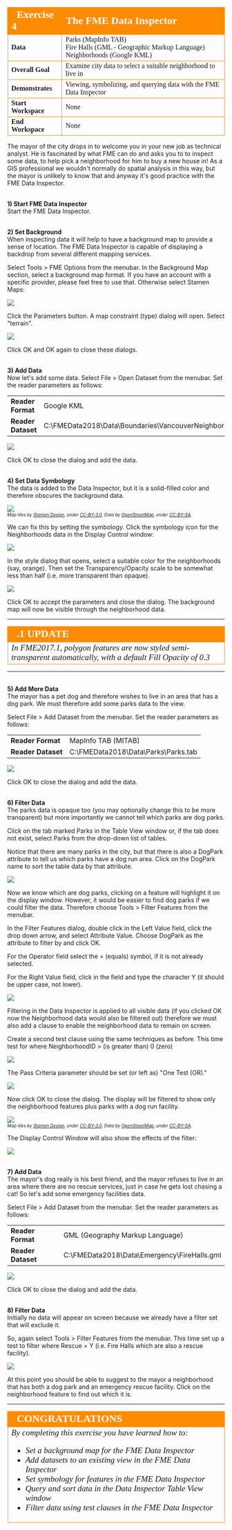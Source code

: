 <!--Exercise Section-->


<table style="border-spacing: 0px;border-collapse: collapse;font-family:serif">
<tr>
<td width=25% style="vertical-align:middle;background-color:darkorange;border: 2px solid darkorange">
<i class="fa fa-cogs fa-lg fa-pull-left fa-fw" style="color:white;padding-right: 12px;vertical-align:text-top"></i>
<span style="color:white;font-size:x-large;font-weight: bold">Exercise 4</span>
</td>
<td style="border: 2px solid darkorange;background-color:darkorange;color:white">
<span style="color:white;font-size:x-large;font-weight: bold">The FME Data Inspector</span>
</td>
</tr>

<tr>
<td style="border: 1px solid darkorange; font-weight: bold">Data</td>
<td style="border: 1px solid darkorange">Parks (MapInfo TAB)</br>Fire Halls (GML - Geographic Markup Language)</br>Neighborhoods (Google KML)</td>
</tr>

<tr>
<td style="border: 1px solid darkorange; font-weight: bold">Overall Goal</td>
<td style="border: 1px solid darkorange">Examine city data to select a suitable neighborhood to live in</td>
</tr>

<tr>
<td style="border: 1px solid darkorange; font-weight: bold">Demonstrates</td>
<td style="border: 1px solid darkorange">Viewing, symbolizing, and querying data with the FME Data Inspector</td>
</tr>

<tr>
<td style="border: 1px solid darkorange; font-weight: bold">Start Workspace</td>
<td style="border: 1px solid darkorange">None</td>
</tr>

<tr>
<td style="border: 1px solid darkorange; font-weight: bold">End Workspace</td>
<td style="border: 1px solid darkorange">None</td>
</tr>

</table>


The mayor of the city drops in to welcome you in your new job as technical analyst. He is fascinated by what FME can do and asks you to to inspect some data, to help pick a neighborhood for him to buy a new house in! As a GIS professional we wouldn't normally do spatial analysis in this way, but the mayor is unlikely to know that and anyway it's good practice with the FME Data Inspector.


<br>**1) Start FME Data Inspector**
<br>Start the FME Data Inspector.


<br>**2) Set Background**
<br>When inspecting data it will help to have a background map to provide a sense of location. The FME Data Inspector is capable of displaying a backdrop from several different mapping services.

Select Tools > FME Options from the menubar. In the Background Map section, select a background map format. If you have an account with a specific provider, please feel free to use that. Otherwise select Stamen Maps:

![](./Images/Img1.57.Ex3.BackgroundMapDialog.png)

Click the Parameters button. A map constraint (type) dialog will open. Select "terrain".

![](./Images/Img1.58.Ex3.BackgroundMapPropertiesDialog.png)

Click OK and OK again to close these dialogs.


<br>**3) Add Data**
<br>Now let's add some data. Select File > Open Dataset from the menubar. Set the reader parameters as follows:

<table style="border: 0px">

<tr>
<td style="font-weight: bold">Reader Format</td>
<td style="">Google KML</td>
</tr>

<tr>
<td style="font-weight: bold">Reader Dataset</td>
<td style="">C:\FMEData2018\Data\Boundaries\VancouverNeighborhoods.kml</td>
</tr>

</table>

![](./Images/Img1.59.Ex3.OpenKMLDatasetDialog.png)

Click OK to close the dialog and add the data.


<br>**4) Set Data Symbology**
<br>The data is added to the Data Inspector, but it is a solid-filled color and therefore obscures the background data.

![](./Images/Img1.60.Ex3.SolidPolygons.png)
<br><span style="font-style:italic;font-size:x-small">Map tiles by <a href="http://stamen.com">Stamen Design</a>, under <a href="http://creativecommons.org/licenses/by/3.0">CC-BY-3.0</a>. Data by <a href="http://openstreetmap.org">OpenStreetMap</a>, under <a href="http://creativecommons.org/licenses/by-sa/3.0">CC-BY-SA</a>.

We can fix this by setting the symbology. Click the symbology icon for the Neighborhoods data in the Display Control window:

![](./Images/Img1.61.Ex3.SetSymbologyIcon.png)

In the style dialog that opens, select a suitable color for the neighborhoods (say, orange). Then set the Transparency/Opacity scale to be somewhat less than half (i.e. more transparent than opaque).

![](./Images/Img1.62.Ex3.SetSymbologyDialog.png)

Click OK to accept the parameters and close the dialog. The background map will now be visible through the neighborhood data.

---

<!--Updated Section--> 

<table style="border-spacing: 0px">
<tr>
<td style="vertical-align:middle;background-color:darkorange;border: 2px solid darkorange">
<i class="fa fa-bolt fa-lg fa-pull-left fa-fw" style="color:white;padding-right: 12px;vertical-align:text-top"></i>
<span style="color:white;font-size:x-large;font-weight: bold;font-family:serif">.1 UPDATE</span>
</td>
</tr>

<tr>
<td style="border: 1px solid darkorange">
<span style="font-family:serif; font-style:italic; font-size:larger">
In FME2017.1, polygon features are now styled semi-transparent automatically, with a default Fill Opacity of 0.3
</span>
</td>
</tr>
</table>

---

<br>**5) Add More Data**
<br>The mayor has a pet dog and therefore wishes to live in an area that has a dog park. We must therefore add some parks data to the view.

Select File > Add Dataset from the menubar. Set the reader parameters as follows:

<table style="border: 0px">

<tr>
<td style="font-weight: bold">Reader Format</td>
<td style="">MapInfo TAB (MITAB)</td>
</tr>

<tr>
<td style="font-weight: bold">Reader Dataset</td>
<td style="">C:\FMEData2018\Data\Parks\Parks.tab</td>
</tr>

</table>

![](./Images/Img1.63.Ex3.AddMapInfoDataset.png)

Click OK to close the dialog and add the data.


<br>**6) Filter Data**
<br>The parks data is opaque too (you may optionally change this to be more transparent) but more importantly we cannot tell which parks are dog parks.

Click on the tab marked Parks in the Table View window or, if the tab does not exist, select Parks from the drop-down list of tables.

Notice that there are many parks in the city, but that there is also a DogPark attribute to tell us which parks have a dog run area. Click on the DogPark name to sort the table data by that attribute.

![](./Images/Img1.64.Ex3.TableViewDogParks.png)

Now we know which are dog parks, clicking on a feature will highlight it on the display window. However, it would be easier to find dog parks if we could filter the data. Therefore choose Tools > Filter Features from the menubar.

In the Filter Features dialog, double click in the Left Value field, click the drop down arrow, and select Attribute Value. Choose DogPark as the attribute to filter by and click OK.

For the Operator field select the = (equals) symbol, if it is not already selected.

For the Right Value field, click in the field and type the character Y (it should be upper case, not lower).

![](./Images/Img1.65.Ex3.DogParkFilter.png)

Filtering in the Data Inspector is applied to all visible data (if you clicked OK now the Neighborhood data would also be filtered out) therefore we must also add a clause to enable the neighborhood data to remain on screen.

Create a second test clause using the same techniques as before. This time test for where NeighborhoodID > (is greater than) 0 (zero)

![](./Images/Img1.66.Ex3.NeighborhoodIDFilter.png)

The Pass Criteria parameter should be set (or left as) "One Test (OR)."

![](./Images/Img1.67.Ex3.DIFilterCriteria.png)

Now click OK to close the dialog. The display will be filtered to show only the neighborhood features plus parks with a dog run facility.

![](./Images/Img1.68.Ex3.FilteredData.png)
<br><span style="font-style:italic;font-size:x-small">Map tiles by <a href="http://stamen.com">Stamen Design</a>, under <a href="http://creativecommons.org/licenses/by/3.0">CC-BY-3.0</a>. Data by <a href="http://openstreetmap.org">OpenStreetMap</a>, under <a href="http://creativecommons.org/licenses/by-sa/3.0">CC-BY-SA</a>.

The Display Control Window will also show the effects of the filter:

![](./Images/Img1.69.Ex3.DisplayControlFilter.png)


<br>**7) Add Data**
<br>The mayor's dog really is his best friend, and the mayor refuses to live in an area where there are no rescue services, just in case he gets lost chasing a cat! So let's add some emergency facilities data.

Select File > Add Dataset from the menubar. Set the reader parameters as follows:

<table style="border: 0px">

<tr>
<td style="font-weight: bold">Reader Format</td>
<td style="">GML (Geography Markup Language)</td>
</tr>

<tr>
<td style="font-weight: bold">Reader Dataset</td>
<td style="">C:\FMEData2018\Data\Emergency\FireHalls.gml</td>
</tr>

</table>

![](./Images/Img1.70.Ex3.OpenDatasetDialog.png)

Click OK to close the dialog and add the data.


<br>**8) Filter Data**
<br>Initially no data will appear on screen because we already have a filter set that will exclude it.

So, again select Tools > Filter Features from the menubar.
This time set up a test to filter where Rescue = Y (i.e. Fire Halls which are also a rescue facility).

![](./Images/Img1.71.Ex3.EmergencyFilter.png)

At this point you should be able to suggest to the mayor a neighborhood that has both a dog park and an emergency rescue facility. Click on the neighborhood feature to find out which it is.


---

<!--Exercise Congratulations Section--> 

<table style="border-spacing: 0px">
<tr>
<td style="vertical-align:middle;background-color:darkorange;border: 2px solid darkorange">
<i class="fa fa-thumbs-o-up fa-lg fa-pull-left fa-fw" style="color:white;padding-right: 12px;vertical-align:text-top"></i>
<span style="color:white;font-size:x-large;font-weight: bold;font-family:serif">CONGRATULATIONS</span>
</td>
</tr>

<tr>
<td style="border: 1px solid darkorange">
<span style="font-family:serif; font-style:italic; font-size:larger">
By completing this exercise you have learned how to:
<br>
<ul><li>Set a background map for the FME Data Inspector</li>
<li>Add datasets to an existing view in the FME Data Inspector</li>
<li>Set symbology for features in the FME Data Inspector</li>
<li>Query and sort data in the Data Inspector Table View window</li>
<li>Filter data using test clauses in the FME Data Inspector</li></ul>
</span>
</td>
</tr>
</table>
